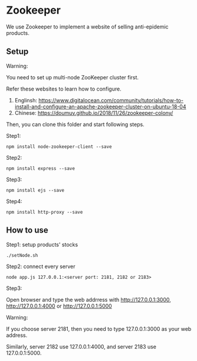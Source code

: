 # Zookeeper

We use Zookeeper to implement a website of selling anti-epidemic products.

## Setup

Warning:

You need to set up multi-node ZooKeeper cluster first.

Refer these websites to learn how to configure.
1. Englinsh: https://www.digitalocean.com/community/tutorials/how-to-install-and-configure-an-apache-zookeeper-cluster-on-ubuntu-18-04
2. Chinese: https://doumuv.github.io/2018/11/26/zookeeper-colony/

Then, you can clone this folder and start following steps.

Step1:

	npm install node-zookeeper-client --save

Step2:

	npm install express --save

Step3:

	npm install ejs --save

Step4:

	npm install http-proxy --save

## How to use

Step1: setup products' stocks

	./setNode.sh

Step2: connect every server

	node app.js 127.0.0.1:<server port: 2181, 2182 or 2183>

Step3: 

Open browser and type the web addrress with http://127.0.0.1:3000, http://127.0.0.1:4000 or http://127.0.0.1:5000

Warning:

If you choose server 2181, then you need to type 127.0.0.1:3000 as your web address.

Similarly, server 2182 use 127.0.0.1:4000, and server 2183 use 127.0.0.1:5000.

